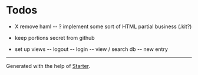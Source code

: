 # Todos

- X remove haml
-- ? implement some sort of HTML partial business (.kit?)
- keep portions secret from github

- set up views
-- logout
-- login
-- view / search db
-- new entry

***

Generated with the help of [Starter](https://github.com/zachwolf/Starter).